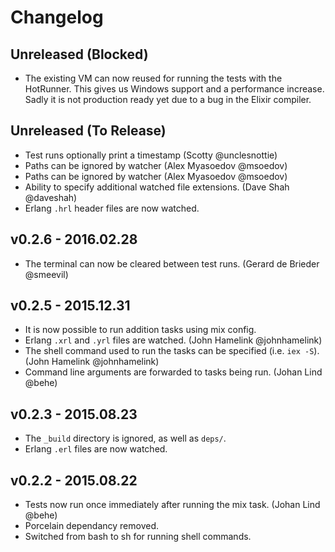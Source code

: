 Changelog
=========

## Unreleased (Blocked)

- The existing VM can now reused for running the tests with the HotRunner.
  This gives us Windows support and a performance increase.
  Sadly it is not production ready yet due to a bug in the Elixir compiler.

## Unreleased (To Release)

- Test runs optionally print a timestamp (Scotty @unclesnottie)
- Paths can be ignored by watcher (Alex Myasoedov @msoedov)
- Paths can be ignored by watcher (Alex Myasoedov @msoedov)
- Ability to specify additional watched file extensions. (Dave Shah @daveshah)
- Erlang `.hrl` header files are now watched.

## v0.2.6 - 2016.02.28

- The terminal can now be cleared between test runs.
  (Gerard de Brieder @smeevil)

## v0.2.5 - 2015.12.31

- It is now possible to run addition tasks using mix config.
- Erlang `.xrl` and `.yrl` files are watched. (John Hamelink @johnhamelink)
- The shell command used to run the tasks can be specified (i.e. `iex -S`).
  (John Hamelink @johnhamelink)
- Command line arguments are forwarded to tasks being run. (Johan Lind @behe)

## v0.2.3 - 2015.08.23

- The `_build` directory is ignored, as well as `deps/`.
- Erlang `.erl` files are now watched.

## v0.2.2 - 2015.08.22

- Tests now run once immediately after running the mix task. (Johan Lind @behe)
- Porcelain dependancy removed.
- Switched from bash to sh for running shell commands.
